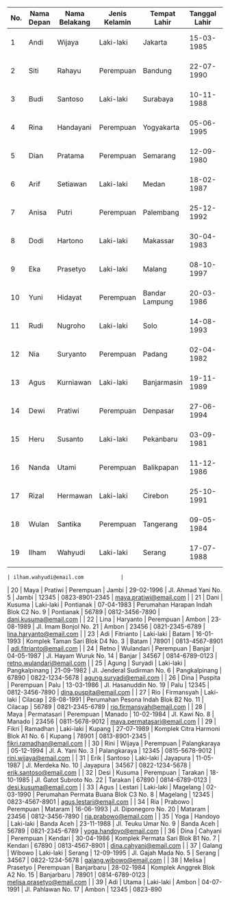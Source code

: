 | No. | Nama Depan  | Nama Belakang  | Jenis Kelamin | Tempat Lahir     | Tanggal Lahir | Alamat                                               | Kota          | Kode Pos | Nomor Telepon      | Email                              |
|-----|-------------|----------------|---------------|------------------|---------------|------------------------------------------------------|---------------|----------|---------------------|------------------------------------|
| 1   | Andi        | Wijaya         | Laki-laki     | Jakarta          | 15-03-1985    | Jl. Puri Indah No. 25                                | Jakarta       | 12345    | 0812-3456-7890    | andi.wijaya@email.com              |
| 2   | Siti        | Rahayu         | Perempuan     | Bandung          | 22-07-1990    | Komplek Melati Blok C2 No. 10                         | Bandung       | 67890    | 0821-2345-6789    | siti.rahayu@email.com              |
| 3   | Budi        | Santoso        | Laki-laki     | Surabaya         | 10-11-1988    | Jl. Kenjeran No. 15                                   | Surabaya      | 54321    | 0815-6789-0123    | budi.santoso@email.com             |
| 4   | Rina        | Handayani      | Perempuan     | Yogyakarta       | 05-06-1995    | Perumahan Griya Asri Blok B3 No. 7                   | Jogja         | 45678    | 0822-1234-5678    | rina.handayani@email.com          |
| 5   | Dian        | Pratama        | Perempuan     | Semarang         | 12-09-1980    | Jl. Diponegoro No. 30                                | Semarang      | 23456    | 0811-5678-9012    | dian.pratama@email.com             |
| 6   | Arif        | Setiawan       | Laki-laki     | Medan            | 18-02-1987    | Perumahan Taman Indah Blok D5 No. 12                | Medan         | 78901    | 0813-8901-2345    | arif.setiawan@email.com            |
| 7   | Anisa       | Putri          | Perempuan     | Palembang        | 25-12-1992    | Jl. Sudirman No. 8                                   | Palembang     | 56789    | 0823-4567-8901    | anisa.putri@email.com              |
| 8   | Dodi        | Hartono        | Laki-laki     | Makassar         | 30-04-1983    | Komplek Permata Hijau Blok F1 No. 18                 | Makassar      | 34567    | 0814-6789-0123    | dodi.hartono@email.com             |
| 9   | Eka         | Prasetyo       | Laki-laki     | Malang           | 08-10-1997    | Jl. Danau Toba No. 7                                 | Malang        | 67890    | 0821-2345-6789    | eka.prasetyo@email.com             |
| 10  | Yuni        | Hidayat        | Perempuan     | Bandar Lampung   | 20-03-1986    | Perumahan Citra Indah Blok A2 No. 5                  | Lampung       | 12345    | 0812-3456-7890    | yuni.hidayat@email.com             |
| 11  | Rudi        | Nugroho        | Laki-laki     | Solo             | 14-08-1993    | Jl. Slamet Riyadi No. 12                             | Solo          | 89012    | 0822-3456-7890    | rudi.nugroho@email.com             |
| 12  | Nia         | Suryanto       | Perempuan     | Padang           | 02-04-1982    | Jl. Simpang Lima No. 7                               | Padang        | 34567    | 0811-2345-6789    | nia.suryanto@email.com             |
| 13  | Agus        | Kurniawan      | Laki-laki     | Banjarmasin      | 19-11-1989    | Jl. A. Yani No. 9                                    | Banjarmasin   | 67890    | 0823-5678-9012    | agus.kurniawan@email.com          |
| 14  | Dewi        | Pratiwi        | Perempuan     | Denpasar         | 27-06-1994    | Komplek Bumi Ayu Blok D3 No. 15                      | Denpasar      | 12345    | 0812-3456-7890    | dewi.pratiwi@email.com             |
| 15  | Heru        | Susanto        | Laki-laki     | Pekanbaru        | 03-09-1981    | Jl. Sudirman No. 28                                  | Pekanbaru     | 56789    | 0821-2345-6789    | heru.susanto@email.com            |
| 16  | Nanda       | Utami          | Perempuan     | Balikpapan       | 11-12-1986    | Perumahan Balik Indah Blok B1 No. 8                 | Balikpapan    | 23456    | 0813-4567-8901    | nanda.utami@email.com              |
| 17  | Rizal       | Hermawan       | Laki-laki     | Cirebon          | 25-10-1991    | Jl. Cipto Mangunkusumo No. 17                       | Cirebon       | 78901    | 0814-6789-0123    | rizal.hermawan@email.com           |
| 18  | Wulan       | Santika        | Perempuan     | Tangerang        | 09-05-1984    | Komplek Green Garden Blok A4 No. 6                  | Tangerang     | 34567    | 0822-1234-5678    | wulan.santika@email.com            |
| 19  | Ilham       | Wahyudi        | Laki-laki     | Serang           | 17-07-1988    | Jl. Pahlawan No. 11                                  | Serang        | 67890    | 0815-5678-9012

    | ilham.wahyudi@email.com            |
| 20  | Maya        | Pratiwi        | Perempuan     | Jambi            | 29-02-1996    | Jl. Ahmad Yani No. 5                                | Jambi         | 12345    | 0823-8901-2345    | maya.pratiwi@email.com             |
| 21  | Dani        | Kusuma         | Laki-laki     | Pontianak        | 07-04-1983    | Perumahan Harapan Indah Blok C2 No. 9               | Pontianak     | 56789    | 0812-3456-7890    | dani.kusuma@email.com              |
| 22  | Lina        | Haryanto       | Perempuan     | Ambon            | 23-08-1989    | Jl. Imam Bonjol No. 21                              | Ambon         | 23456    | 0821-2345-6789    | lina.haryanto@email.com            |
| 23  | Adi         | Fitrianto      | Laki-laki     | Batam            | 16-01-1993    | Komplek Taman Sari Blok D4 No. 3                    | Batam         | 78901    | 0813-4567-8901    | adi.fitrianto@email.com            |
| 24  | Retno       | Wulandari      | Perempuan     | Banjar          | 04-05-1987    | Jl. Hayam Wuruk No. 14                              | Banjar        | 34567    | 0814-6789-0123    | retno.wulandari@email.com          |
| 25  | Agung       | Suryadi        | Laki-laki     | Pangkalpinang   | 21-09-1982    | Jl. Jenderal Sudirman No. 6                         | Pangkalpinang | 67890    | 0822-1234-5678    | agung.suryadi@email.com            |
| 26  | Dina        | Puspita        | Perempuan     | Palu            | 13-03-1986    | Jl. Hasanuddin No. 19                               | Palu          | 12345    | 0812-3456-7890    | dina.puspita@email.com             |
| 27  | Rio         | Firmansyah     | Laki-laki     | Cilacap          | 28-08-1991    | Perumahan Pesona Indah Blok B2 No. 11               | Cilacap       | 56789    | 0821-2345-6789    | rio.firmansyah@email.com           |
| 28  | Maya        | Permatasari    | Perempuan     | Manado           | 10-02-1984    | Jl. Kawi No. 8                                      | Manado        | 23456    | 0811-5678-9012    | maya.permatasari@email.com         |
| 29  | Fikri       | Ramadhan       | Laki-laki     | Kupang           | 27-07-1989    | Komplek Citra Harmoni Blok A1 No. 6                 | Kupang        | 78901    | 0813-8901-2345    | fikri.ramadhan@email.com           |
| 30  | Rini        | Wijaya         | Perempuan     | Palangkaraya     | 05-12-1994    | Jl. A. Yani No. 3                                   | Palangkaraya  | 12345    | 0815-5678-9012    | rini.wijaya@email.com              |
| 31  | Erik        | Santoso        | Laki-laki     | Jayapura         | 11-05-1987    | Jl. Merdeka No. 10                                  | Jayapura      | 34567    | 0822-1234-5678    | erik.santoso@email.com             |
| 32  | Desi        | Kusuma         | Perempuan     | Tarakan          | 18-10-1985    | Jl. Gatot Subroto No. 22                            | Tarakan       | 67890    | 0814-6789-0123    | desi.kusuma@email.com              |
| 33  | Agus        | Lestari        | Laki-laki     | Magelang         | 02-03-1990    | Perumahan Permata Buana Blok C3 No. 8               | Magelang      | 12345    | 0823-4567-8901    | agus.lestari@email.com             |
| 34  | Ria         | Prabowo        | Perempuan     | Mataram          | 16-06-1993    | Jl. Diponegoro No. 20                               | Mataram       | 23456    | 0812-3456-7890    | ria.prabowo@email.com              |
| 35  | Yoga        | Handoyo        | Laki-laki     | Banda Aceh       | 23-11-1988    | Jl. Teuku Umar No. 9                                | Banda Aceh    | 56789    | 0821-2345-6789    | yoga.handoyo@email.com             |
| 36  | Dina        | Cahyani        | Perempuan     | Kendari          | 30-04-1986    | Komplek Permata Sari Blok B1 No. 7                  | Kendari       | 67890    | 0813-4567-8901    | dina.cahyani@email.com             |
| 37  | Galang      | Wibowo         | Laki-laki     | Serang           | 12-09-1995    | Jl. Gajah Mada No. 5                                | Serang        | 34567    | 0822-1234-5678    | galang.wibowo@email.com            |
| 38  | Melisa      | Prasetyo       | Perempuan     | Banjarbaru       | 28-02-1984    | Komplek Anggrek Blok A2 No. 15                      | Banjarbaru    | 78901    | 0814-6789-0123    | melisa.prasetyo@email.com          |
| 39  | Adi         | Utama          | Laki-laki     | Ambon            | 04-07-1991    | Jl. Pahlawan No. 17                                 | Ambon         | 12345    | 0823-890
